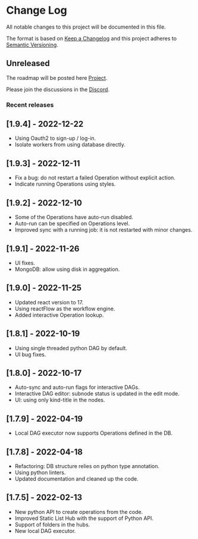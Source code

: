 # Change Log
All notable changes to this project will be documented in this file.

The format is based on [Keep a Changelog](http://keepachangelog.com/)
and this project adheres to [Semantic Versioning](http://semver.org/).

## Unreleased

The roadmap will be posted here [Project](https://github.com/plynx-team/plynx/projects).

Please join the discussions in the [Discord](https://discord.gg/ZC3wY2J).

### Recent releases

## [1.9.4] - 2022-12-22

- Using Oauth2 to sign-up / log-in.
- Isolate workers from using database directly.

## [1.9.3] - 2022-12-11

- Fix a bug: do not restart a failed Operation without explicit action.
- Indicate running Operations using styles.

## [1.9.2] - 2022-12-10

- Some of the Operations have auto-run disabled.
- Auto-run can be specified on Operations level.
- Improved sync with a running job: it is not restarted with minor changes.

## [1.9.1] - 2022-11-26

- UI fixes.
- MongoDB: allow using disk in aggregation.

## [1.9.0] - 2022-11-25

- Updated react version to 17.
- Using reactFlow as the workflow engine.
- Added interactive Operation lookup.

## [1.8.1] - 2022-10-19

- Using single threaded python DAG by default.
- UI bug fixes.

## [1.8.0] - 2022-10-17

- Auto-sync and auto-run flags for interactive DAGs.
- Interactive DAG editor: subnode status is updated in the edit mode.
- UI: using only kind-title in the nodes.

## [1.7.9] - 2022-04-19

- Local DAG executor now supports Operations defined in the DB.

## [1.7.8] - 2022-04-18

- Refactoring: DB structure relies on python type annotation.
- Using python linters.
- Updated documentation and cleaned up the code.

## [1.7.5] - 2022-02-13

- New python API to create operations from the code.
- Improved Static List Hub with the support of Python API.
- Support of folders in the hubs.
- New local DAG executor.
